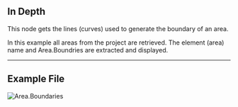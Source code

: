 ## In Depth
This node gets the lines (curves) used to generate the boundary of an area.  

In this example all areas from the project are retrieved.  The element (area) name and Area.Boundries are extracted and displayed.  

___
## Example File

![Area.Boundaries](./Revit.Elements.Area.Boundaries_img.jpg)